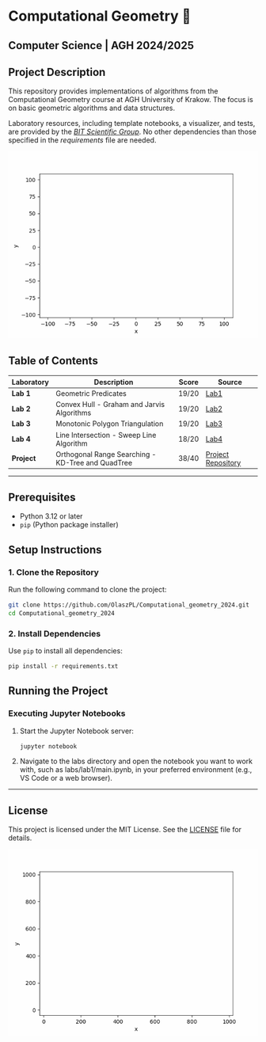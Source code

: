 # Computational Geometry 📐
## Computer Science | AGH 2024/2025

## Project Description

This repository provides implementations of algorithms from the Computational Geometry course at AGH University of Krakow. The focus is on basic geometric algorithms and data structures.

Laboratory resources, including template notebooks, a visualizer, and tests, are provided by the [_BIT Scientific Group_](https://github.com/aghbit/Algorytmy-Geometryczne). No other dependencies than those specified in the _requirements_ file are needed.

![sample](labs/lab2/Wizualizacje/A_graham_vis.gif)

## Table of Contents

| Laboratory      | Description                                      | Score | Source |
|-----------------|--------------------------------------------------|-------|--------|
| **Lab 1**       | Geometric Predicates                             | 19/20 | [Lab1](labs/lab1) |
| **Lab 2**       | Convex Hull - Graham and Jarvis Algorithms       | 19/20 | [Lab2](labs/lab2) |
| **Lab 3**       | Monotonic Polygon Triangulation                  | 19/20 | [Lab3](labs/lab3) |
| **Lab 4**       | Line Intersection - Sweep Line Algorithm         | 18/20 | [Lab4](labs/lab4) |
| **Project**     | Orthogonal Range Searching - KD-Tree and QuadTree | 38/40 | [Project Repository](https://github.com/OlaszPL/KDTree_QuadTree_project) |

---

## Prerequisites
- Python 3.12 or later
- `pip` (Python package installer)

## Setup Instructions

### 1. Clone the Repository
Run the following command to clone the project:
```bash
git clone https://github.com/OlaszPL/Computational_geometry_2024.git
cd Computational_geometry_2024
```

### 2. Install Dependencies
Use `pip` to install all dependencies:
```bash
pip install -r requirements.txt
```

## Running the Project

### Executing Jupyter Notebooks
1. Start the Jupyter Notebook server:
   ```bash
   jupyter notebook
   ```
2. Navigate to the labs directory and open the notebook you want to work with, such as labs/lab1/main.ipynb, in your preferred environment (e.g., VS Code or a web browser).

---

## License
This project is licensed under the MIT License. See the [LICENSE](LICENSE) file for details.

![sample2](labs/lab4/Wizualizacje/C_vis.gif)
